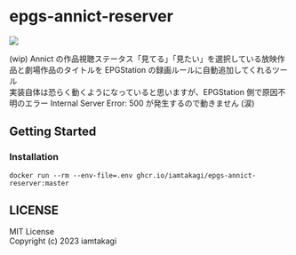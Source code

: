 # epgs-annict-reserver
![](https://img.shields.io/badge/code%20quality-needs%20refactoring-critical)

(wip) Annict の作品視聴ステータス「見てる」「見たい」を選択している放映作品と劇場作品のタイトルを EPGStation の録画ルールに自動追加してくれるツール\
実装自体は恐らく動くようになっていると思いますが、EPGStation 側で原因不明のエラー Internal Server Error: 500 が発生するので動きません (涙)

## Getting Started

### Installation
```
docker run --rm --env-file=.env ghcr.io/iamtakagi/epgs-annict-reserver:master
```

## LICENSE
MIT License\
Copyright (c) 2023 iamtakagi
